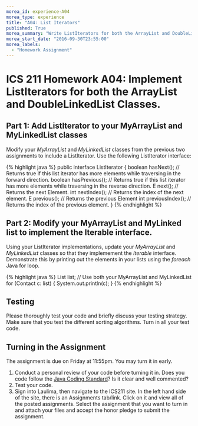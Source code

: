 ```yaml
---
morea_id: experience-A04
morea_type: experience
title: "A04: List Iterators"
published: True
morea_summary: "Write ListIterators for both the ArrayList and DoubleLinkedList Classes."
morea_start_date: "2016-09-30T23:55:00"
morea_labels: 
  - "Homework Assignment"
---
```


# ICS 211 Homework A04: Implement ListIterators for both the ArrayList and DoubleLinkedList Classes.

## Part 1: Add ListIterator to your MyArrayList and MyLinkedList classes

Modify your *MyArrayList* and *MyLinkedList* classes from the previous two assignments to include a ListIterator.  Use the following ListIterator interface:

{% highlight java %}
public interface ListIterator<E> {
  boolean hasNext(); // Returns true if this list iterator has more elements while traversing in the forward direction.
  boolean hasPrevious(); // Returns true if this list iterator has more elements while traversing in the reverse direction.
  E next(); // Returns the next Element.
  int nextIndex(); // Returns the index of the next element.
  E previous(); // Returns the previous Element
  int previousIndex(); // Returns the index of the previous element.
}
{% endhighlight %}

## Part 2: Modify your MyArrayList and MyLinked list to implement the Iterable<E> interface.

Using your ListIterator implementations, update your *MyArrayList* and *MyLinkedList* classes so that they implemement the *Iterable<E>* interface.  Demonstrate this by printing out the elements in your lists using the *foreach* Java for loop.
 
{% highlight java %}
List<Contact> list;  // Use both your MyArrayList and MyLinkedList
for (Contact c: list) {
  System.out.println(c);
}
{% endhighlight %}

## Testing

Please thoroughly test your code and briefly discuss your testing strategy. Make sure that you test the different sorting algorithms. Turn in all your test code.

## Turning in the Assignment

The assignment is due on Friday at 11:55pm. You may turn it in early.

1. Conduct a personal review of your code before turning it in. Does you code follow the
   [Java Coding Standard](../010.introduction/reading-java-coding-standard.html)?
   Is it clear and well commented?
2. Test your code.
3. Sign into Laulima, then navigate to the ICS211 site. In the left hand side of the site, there is an Assignments tab/link.  Click on it and view all of the posted assignments. Select the assignment that you want to turn in and attach your files and accept the honor pledge to submit the assignment.
  
